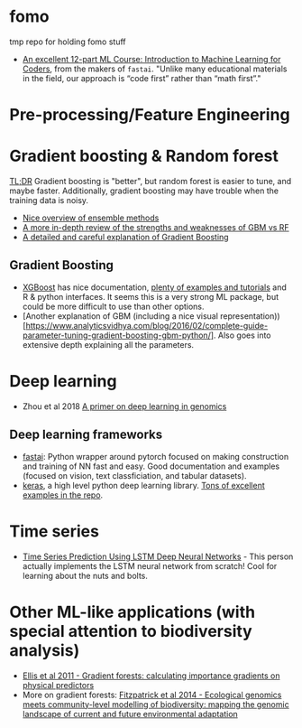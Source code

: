 # fomo
tmp repo for holding fomo stuff

* [An excellent 12-part ML Course:  Introduction to Machine Learning for Coders](https://www.fast.ai/2018/09/26/ml-launch/), from the makers of `fastai`. "Unlike many educational materials in the field, our approach is “code first” rather than “math first”."

# Pre-processing/Feature Engineering


# Gradient boosting & Random forest
[TL;DR](http://fastml.com/what-is-better-gradient-boosted-trees-or-random-forest/) Gradient boosting is "better", but random forest is easier to tune, and maybe faster. Additionally, gradient boosting may have trouble when the training data is noisy.

* [Nice overview of ensemble methods](https://medium.com/@aravanshad/ensemble-methods-95533944783f)
* [A more in-depth review of the strengths and weaknesses of GBM vs RF](https://medium.com/@aravanshad/gradient-boosting-versus-random-forest-cfa3fa8f0d80)
* [A detailed and careful explanation of Gradient Boosting](https://explained.ai/gradient-boosting/index.html)

## Gradient Boosting
* [XGBoost](https://xgboost.readthedocs.io/en/latest/index.html) has nice documentation, [plenty of examples and tutorials](https://github.com/dmlc/xgboost/tree/master/demo) and R & python interfaces. It seems this is a very strong ML package, but could be more difficult to use than other options.
* [Another explanation of GBM (including a nice visual representation))[https://www.analyticsvidhya.com/blog/2016/02/complete-guide-parameter-tuning-gradient-boosting-gbm-python/]. Also goes into extensive depth explaining all the parameters.

# Deep learning
* Zhou et al 2018 [A primer on deep learning in genomics](https://sci-hub.tw/https://www.nature.com/articles/s41588-018-0295-5)

## Deep learning frameworks
* [fastai](https://docs.fast.ai/index.html): Python wrapper around pytorch focused on making construction and training of NN fast and easy. Good documentation and examples (focused on vision, text classficiation, and tabular datasets).
* [keras](https://keras.io/), a high level python deep learning library. [Tons of excellent examples in the repo](https://github.com/keras-team/keras/tree/master/examples).

# Time series
* [Time Series Prediction Using LSTM Deep Neural Networks](https://www.altumintelligence.com/articles/a/Time-Series-Prediction-Using-LSTM-Deep-Neural-Networks) - This person actually implements the LSTM neural network from scratch! Cool for learning about the nuts and bolts.

# Other ML-like applications (with special attention to biodiversity analysis)
* [Ellis et al 2011 - Gradient forests: calculating importance gradients
 on physical predictors](https://www.jstor.org/stable/pdf/23144030.pdf)
* More on gradient forests: [Fitzpatrick et al 2014 - Ecological genomics meets community-level modelling of
biodiversity: mapping the genomic landscape of current and
future environmental adaptation](https://sci-hub.tw/https://onlinelibrary.wiley.com/doi/pdf/10.1111/ele.12376)
